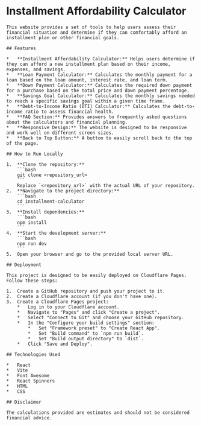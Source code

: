 # Installment Affordability Calculator

    This website provides a set of tools to help users assess their financial situation and determine if they can comfortably afford an installment plan or other financial goals.

    ## Features

    *   **Installment Affordability Calculator:** Helps users determine if they can afford a new installment plan based on their income, expenses, and savings.
    *   **Loan Payment Calculator:** Calculates the monthly payment for a loan based on the loan amount, interest rate, and loan term.
    *   **Down Payment Calculator:** Calculates the required down payment for a purchase based on the total price and down payment percentage.
    *   **Savings Goal Calculator:** Calculates the monthly savings needed to reach a specific savings goal within a given time frame.
    *   **Debt-to-Income Ratio (DTI) Calculator:** Calculates the debt-to-income ratio to assess financial health.
    *   **FAQ Section:** Provides answers to frequently asked questions about the calculators and financial planning.
    *   **Responsive Design:** The website is designed to be responsive and work well on different screen sizes.
    *   **Back to Top Button:** A button to easily scroll back to the top of the page.

    ## How to Run Locally

    1.  **Clone the repository:**
        ```bash
        git clone <repository_url>
        ```
        Replace `<repository_url>` with the actual URL of your repository.
    2.  **Navigate to the project directory:**
        ```bash
        cd installment-calculator
        ```
    3.  **Install dependencies:**
        ```bash
        npm install
        ```
    4.  **Start the development server:**
        ```bash
        npm run dev
        ```
    5.  Open your browser and go to the provided local server URL.

    ## Deployment

    This project is designed to be easily deployed on Cloudflare Pages. Follow these steps:

    1.  Create a GitHub repository and push your project to it.
    2.  Create a Cloudflare account (if you don't have one).
    3.  Create a Cloudflare Pages project:
        *   Log in to your Cloudflare account.
        *   Navigate to "Pages" and click "Create a project".
        *   Select "Connect to Git" and choose your GitHub repository.
        *   In the "Configure your build settings" section:
            *   Set "Framework preset" to "Create React App".
            *   Set "Build command" to `npm run build`.
            *   Set "Build output directory" to `dist`.
        *   Click "Save and Deploy".

    ## Technologies Used

    *   React
    *   Vite
    *   Font Awesome
    *   React Spinners
    *   HTML
    *   CSS

    ## Disclaimer

    The calculations provided are estimates and should not be considered financial advice.
